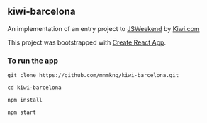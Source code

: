 ## kiwi-barcelona

An implementation of an entry project to [JSWeekend](https://jsweekend.cz/) by [Kiwi.com](https://www.kiwi.com)

This project was bootstrapped with [Create React App](https://github.com/facebookincubator/create-react-app).

### To run the app

```
git clone https://github.com/mnmkng/kiwi-barcelona.git
```

```
cd kiwi-barcelona
```

```
npm install
```

```
npm start
```
